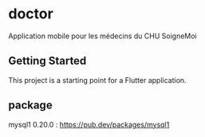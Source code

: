 # doctor

Application mobile pour les médecins du CHU SoigneMoi

## Getting Started

This project is a starting point for a Flutter application.

## package 
mysql1 0.20.0 : https://pub.dev/packages/mysql1